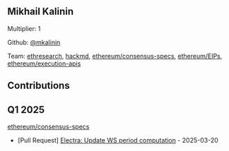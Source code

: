
## Mikhail Kalinin
Multiplier: 1

Github: [@mkalinin](https://github.com/mkalinin)

Team: [ethresearch](https://ethresear.ch/u/mkalinin), [hackmd](https://hackmd.io/@n0ble), [ethereum/consensus-specs](https://github.com/ethereum/consensus-specs/pulls?q=is%3Apr+author%3Amkalinin), [ethereum/EIPs](https://github.com/ethereum/EIPs/pulls?q=is%3Apr+author%3Amkalinin), [ethereum/execution-apis](https://github.com/ethereum/execution-apis/pulls?q=is%3Apr+author%3Amkalinin)

## Contributions

## Q1 2025

[ethereum/consensus-specs](https://github.com/ethereum/consensus-specs)
* [Pull Request] [Electra: Update WS period computation](https://github.com/ethereum/consensus-specs/pull/4179) - 2025-03-20
